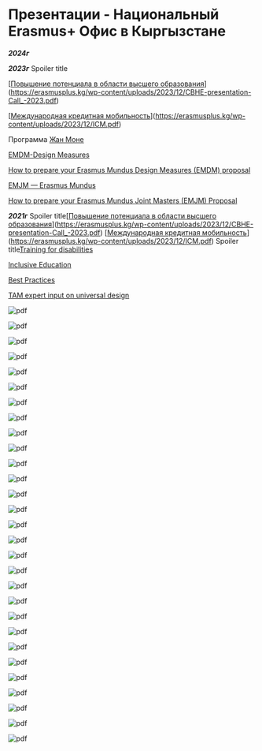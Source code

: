 # Презентации - Национальный Erasmus+ Офис в Кыргызстане

*****2024г*****

*****2023г*****
Spoiler title

[[Повышение потенциала в области высшего образования](https://erasmusplus.kg/en/wp-content/uploads/CBHE.pdf)](https://erasmusplus.kg/wp-content/uploads/2023/12/CBHE-presentation-Call_-2023.pdf)

[[Международная кредитная мобильность](https://erasmusplus.kg/en/wp-content/uploads/ICM.pdf)](https://erasmusplus.kg/wp-content/uploads/2023/12/ICM.pdf)

Программа [Жан Моне](https://erasmusplus.kg/wp-content/uploads/2024/11/JEAN-MONNET-ACTIONS-HEI-1_compressed.pdf)

[EMDM-Design Measures](https://erasmusplus.kg/wp-content/uploads/2023/12/EMDM-Design-Measures.pdf)

[How to prepare your Erasmus Mundus Design Measures (EMDM) proposal](https://erasmusplus.kg/wp-content/uploads/2023/12/4EMDM-instructions-for-applicants-2024_-2023.12.15.pptx.pdf)

[EMJM — Erasmus Mundus](https://erasmusplus.kg/wp-content/uploads/2023/12/EMJM-Erasmus-Mundus.pdf)

[How to prepare your Erasmus Mundus Joint Masters (EMJM) Proposal](https://erasmusplus.kg/wp-content/uploads/2023/12/7EMJM-instructions-for-applicants-2024_-2023.12.15.pptx.pdf)

*****2021г*****
Spoiler title[[Повышение потенциала в области высшего образования](https://erasmusplus.kg/en/wp-content/uploads/CBHE.pdf)](https://erasmusplus.kg/wp-content/uploads/2023/12/CBHE-presentation-Call_-2023.pdf)
[[Международная кредитная мобильность](https://erasmusplus.kg/en/wp-content/uploads/ICM.pdf)](https://erasmusplus.kg/wp-content/uploads/2023/12/ICM.pdf)
Spoiler title[Training for disabilities](https://erasmusplus.kg/wp-content/uploads/TAM_Training-for-disabilities.pdf)

[Inclusive Education](https://erasmusplus.kg/wp-content/uploads/TAM_Inclusive-Education_Part-1.pdf)

[Best Practices](https://erasmusplus.kg/wp-content/uploads/TAM_Best-Practices_part-2.pdf)

[TAM expert input on universal design](https://erasmusplus.kg/wp-content/uploads/TAM-expert-input-on-universal-design_part-3.pdf)



![pdf](http://erasmusplus.kg/wp-content/uploads/2015/02/PDF.png)

![pdf](http://erasmusplus.kg/wp-content/uploads/2015/02/PDF.png)

![pdf](http://erasmusplus.kg/wp-content/uploads/2015/02/PDF.png)

![pdf](http://erasmusplus.kg/wp-content/uploads/2015/02/PDF.png)

![pdf](http://erasmusplus.kg/wp-content/uploads/2015/02/PDF.png)

![pdf](http://erasmusplus.kg/wp-content/uploads/2015/02/PDF.png)

![pdf](http://erasmusplus.kg/wp-content/uploads/2015/02/PDF.png)

![pdf](http://erasmusplus.kg/wp-content/uploads/2015/02/PDF.png)

![pdf](http://erasmusplus.kg/wp-content/uploads/2015/02/PDF.png)

![pdf](http://erasmusplus.kg/wp-content/uploads/2015/02/PDF.png)

![pdf](http://erasmusplus.kg/wp-content/uploads/2015/02/PDF.png)

![pdf](http://erasmusplus.kg/wp-content/uploads/2015/02/PDF.png)

![pdf](http://erasmusplus.kg/wp-content/uploads/2015/02/PDF.png)

![pdf](http://erasmusplus.kg/wp-content/uploads/2015/02/PDF.png)

![pdf](http://erasmusplus.kg/wp-content/uploads/2015/02/PDF.png)

![pdf](http://erasmusplus.kg/wp-content/uploads/2015/02/PDF.png)

![pdf](http://erasmusplus.kg/wp-content/uploads/2015/02/PDF.png)

![pdf](http://erasmusplus.kg/wp-content/uploads/2015/02/PDF.png)

![pdf](http://erasmusplus.kg/wp-content/uploads/2015/02/PDF.png)

![pdf](http://erasmusplus.kg/wp-content/uploads/2015/02/PDF.png)

![pdf](http://erasmusplus.kg/wp-content/uploads/2015/02/PDF.png)

![pdf](http://erasmusplus.kg/wp-content/uploads/2015/02/PDF.png)

![pdf](http://erasmusplus.kg/wp-content/uploads/2015/02/PDF.png)

![pdf](http://erasmusplus.kg/wp-content/uploads/2015/02/PDF.png)

![pdf](http://erasmusplus.kg/wp-content/uploads/2015/02/PDF.png)

![pdf](http://erasmusplus.kg/wp-content/uploads/2015/02/PDF.png)

![pdf](http://erasmusplus.kg/wp-content/uploads/2015/02/PDF.png)

![pdf](http://erasmusplus.kg/wp-content/uploads/2015/02/PDF.png)

![pdf](http://erasmusplus.kg/wp-content/uploads/2015/02/PDF.png)


